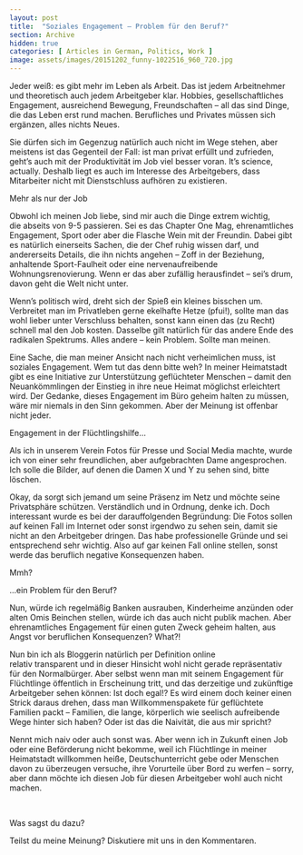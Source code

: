 ```yaml
---
layout: post
title:  "Soziales Engagement – Problem für den Beruf?"
section: Archive
hidden: true
categories: [ Articles in German, Politics, Work ]
image: assets/images/20151202_funny-1022516_960_720.jpg
---
```



Jeder weiß: es gibt mehr im Leben als Arbeit. Das ist jedem Arbeitnehmer und theoretisch auch jedem Arbeitgeber klar. Hobbies, gesellschaftliches Engagement, ausreichend Bewegung, Freundschaften – all das sind Dinge, die das Leben erst rund machen. Berufliches und Privates müssen sich ergänzen, alles nichts Neues.

Sie dürfen sich im Gegenzug natürlich auch nicht im Wege stehen, aber meistens ist das Gegenteil der Fall: ist man privat erfüllt und zufrieden, geht’s auch mit der Produktivität im Job viel besser voran. It’s science, actually. Deshalb liegt es auch im Interesse des Arbeitgebers, dass Mitarbeiter nicht mit Dienstschluss aufhören zu existieren.

Mehr als nur der Job

Obwohl ich meinen Job liebe, sind mir auch die Dinge extrem wichtig, die abseits von 9-5 passieren. Sei es das Chapter One Mag, ehrenamtliches Engagement, Sport oder aber die Flasche Wein mit der Freundin. Dabei gibt es natürlich einerseits Sachen, die der Chef ruhig wissen darf, und andererseits Details, die ihn nichts angehen – Zoff in der Beziehung, anhaltende Sport-Faulheit oder eine nervenaufreibende Wohnungsrenovierung. Wenn er das aber zufällig herausfindet – sei’s drum, davon geht die Welt nicht unter.

Wenn’s politisch wird, dreht sich der Spieß ein kleines bisschen um. Verbreitet man im Privatleben gerne ekelhafte Hetze (pfui!), sollte man das wohl lieber unter Verschluss behalten, sonst kann einen das (zu Recht) schnell mal den Job kosten. Dasselbe gilt natürlich für das andere Ende des radikalen Spektrums. Alles andere – kein Problem. Sollte man meinen.

Eine Sache, die man meiner Ansicht nach nicht verheimlichen muss, ist soziales Engagement. Wem tut das denn bitte weh? In meiner Heimatstadt gibt es eine Initiative zur Unterstützung geflüchteter Menschen – damit den Neuankömmlingen der Einstieg in ihre neue Heimat möglichst erleichtert wird. Der Gedanke, dieses Engagement im Büro geheim halten zu müssen, wäre mir niemals in den Sinn gekommen. Aber der Meinung ist offenbar nicht jeder.

Engagement in der Flüchtlingshilfe…

Als ich in unserem Verein Fotos für Presse und Social Media machte, wurde ich von einer sehr freundlichen, aber aufgebrachten Dame angesprochen. Ich solle die Bilder, auf denen die Damen X und Y zu sehen sind, bitte löschen.

Okay, da sorgt sich jemand um seine Präsenz im Netz und möchte seine Privatsphäre schützen. Verständlich und in Ordnung, denke ich. Doch interessant wurde es bei der darauffolgenden Begründung: Die Fotos sollen auf keinen Fall im Internet oder sonst irgendwo zu sehen sein, damit sie nicht an den Arbeitgeber dringen. Das habe professionelle Gründe und sei entsprechend sehr wichtig. Also auf gar keinen Fall online stellen, sonst werde das beruflich negative Konsequenzen haben.

Mmh?

…ein Problem für den Beruf?

Nun, würde ich regelmäßig Banken ausrauben, Kinderheime anzünden oder alten Omis Beinchen stellen, würde ich das auch nicht publik machen. Aber ehrenamtliches Engagement für einen guten Zweck geheim halten, aus Angst vor beruflichen Konsequenzen? What?!

Nun bin ich als Bloggerin natürlich per Definition online relativ transparent und in dieser Hinsicht wohl nicht gerade repräsentativ für den Normalbürger. Aber selbst wenn man mit seinem Engagement für Flüchtlinge öffentlich in Erscheinung tritt, und das derzeitige und zukünftige Arbeitgeber sehen können: Ist doch egal!? Es wird einem doch keiner einen Strick daraus drehen, dass man Willkommenspakete für geflüchtete Familien packt – Familien, die lange, körperlich wie seelisch aufreibende Wege hinter sich haben? Oder ist das die Naivität, die aus mir spricht?

Nennt mich naiv oder auch sonst was. Aber wenn ich in Zukunft einen Job oder eine Beförderung nicht bekomme, weil ich Flüchtlinge in meiner Heimatstadt willkommen heiße, Deutschunterricht gebe oder Menschen davon zu überzeugen versuche, ihre Vorurteile über Bord zu werfen – sorry, aber dann möchte ich diesen Job für diesen Arbeitgeber wohl auch nicht machen.

 

Was sagst du dazu?

Teilst du meine Meinung? Diskutiere mit uns in den Kommentaren.

